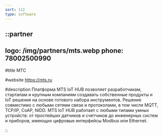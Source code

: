 ```yaml
---
sort: 112
type: software
---
```


::partner
---
logo: /img/partners/mts.webp
phone: 78002500990
---

#title
МТС

#website
https://mts.ru

#description
Платформа MTS IoT HUB позволяет разработчикам, стартапам и крупным компаниям создавать собственные продукты и IoT решения на основе готового набора инструментов. Решение совместимо с любыми сетями связи и протоколами, в том числе MQTT, TCP/IP, CoAP, NIDD. MTS IoT HUB работает с любыми типами умных устройств: от простейших датчиков и счетчиков до инженерных систем и приборов, имеющих цифровые интерфейсы Modbus или Ethernet.

::
